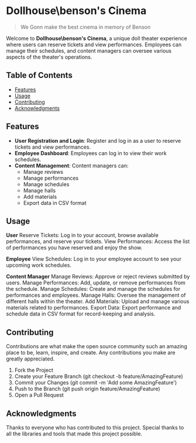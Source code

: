 # Dollhouse\benson's Cinema
>We Gonn make the best cinema in memory of Benson

Welcome to **Dollhouse\benson's Cinema**, a unique doll theater experience where users can reserve tickets and view performances. Employees can manage their schedules, and content managers can oversee various aspects of the theater's operations.

## Table of Contents
- [Features](#features)
- [Usage](#usage)
- [Contributing](#contributing)
- [Acknowledgments](#acknowledgments)

## Features
- **User Registration and Login**: Register and log in as a user to reserve tickets and view performances.
- **Employee Dashboard**: Employees can log in to view their work schedules.
- **Content Management**: Content managers can:
  - Manage reviews
  - Manage performances
  - Manage schedules
  - Manage halls
  - Add materials
  - Export data in CSV format

## Usage
**User**
Reserve Tickets: Log in to your account, browse available performances, and reserve your tickets.
View Performances: Access the list of performances you have reserved and enjoy the show.

**Employee**
View Schedules: Log in to your employee account to see your upcoming work schedules.

**Content Manager**
Manage Reviews: Approve or reject reviews submitted by users.
Manage Performances: Add, update, or remove performances from the schedule.
Manage Schedules: Create and manage the schedules for performances and employees.
Manage Halls: Oversee the management of different halls within the theater.
Add Materials: Upload and manage various materials related to performances.
Export Data: Export performance and schedule data in CSV format for record-keeping and analysis.

## Contributing
Contributions are what make the open source community such an amazing place to be, learn, inspire, and create. Any contributions you make are greatly appreciated.

1. Fork the Project
2. Create your Feature Branch (git checkout -b feature/AmazingFeature)
3. Commit your Changes (git commit -m 'Add some AmazingFeature')
4. Push to the Branch (git push origin feature/AmazingFeature)
5. Open a Pull Request

## Acknowledgments
Thanks to everyone who has contributed to this project.
Special thanks to all the libraries and tools that made this project possible.